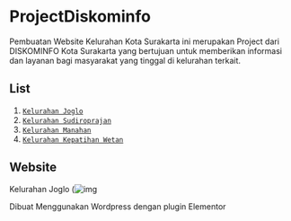# ProjectDiskominfo
Pembuatan Website Kelurahan Kota Surakarta ini merupakan Project dari DISKOMINFO Kota Surakarta yang bertujuan untuk memberikan informasi dan layanan bagi masyarakat yang tinggal di kelurahan terkait.

## List 
1. [`Kelurahan Joglo`](https://kel-joglo.surakarta.go.id)
2. [`Kelurahan Sudiroprajan`](https://kel-sudiroprajan.surakarta.go.id)
3. [`Kelurahan Manahan`](https://kel-manahan.surakarta.go.id)
4. [`Kelurahan Kepatihan Wetan`](https://kel-kepatihanwetan.surakarta.go.id)

## Website
Kelurahan Joglo
(![img](https://user-images.githubusercontent.com/71810571/218051443-d1657a85-12a5-49a0-92cb-8a616cf6fadc.JPG)


Dibuat Menggunakan Wordpress dengan plugin Elementor
